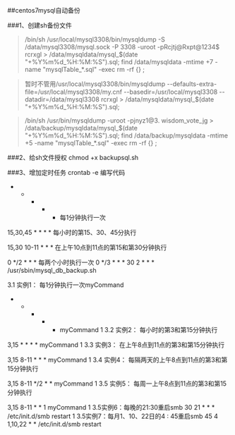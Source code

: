 ##centos7mysql自动备份

###1、创建sh备份文件
> /bin/sh
/usr/local/mysql3308/bin/mysqldump  -S /data/mysql3308/mysql.sock -P 3308 -uroot -pRcjtj@Rxpt@1234$ rcrxgl > /data/mysqldata/mysql_$(date "+%Y%m%d_%H:%M:%S").sql;
find /data/mysqldata -mtime +7 -name "mysqlTable_*.sql" -exec rm -rf {} \;

>暂时不管用/usr/local/mysql3308/bin/mysqldump  --defaults-extra-file=/usr/local/mysql3308/my.cnf  --basedir=/usr/local/mysql3308  --datadir=/data/mysql3308  rcrxgl > /data/mysqldata/mysql_$(date "+%Y%m%d_%H:%M:%S").sql;

> /bin/sh
/usr/bin/mysqldump -uroot -pjnyz1@3. wisdom_vote_jg > /data/backup/mysqldata/mysql_$(date "+%Y%m%d_%H:%M:%S").sql;
find /data/backup/mysqldata -mtime +5 -name "mysqlTable_*.sql" -exec rm -rf {} \;

###2、给sh文件授权
chmod +x backupsql.sh

###3、增加定时任务
crontab -e
编写代码

* * * * *  每1分钟执行一次
    
15,30,45 * * * *         每小时的第15、30、45分执行

15,30 10-11 * * *         在上午10点到11点的第15和第30分钟执行

0 */2 * * *                 每两个小时执行一次
0 */3 * * *
30 2 * * * /usr/sbin/mysql_db_backup.sh

3.1 实例1：
每1分钟执行一次myCommand

* * * * * myCommand
          1
          3.2 实例2：
          每小时的第3和第15分钟执行

3,15 * * * * myCommand
1
3.3 实例3：
在上午8点到11点的第3和第15分钟执行

3,15 8-11 * * * myCommand
1
3.4 实例4：
每隔两天的上午8点到11点的第3和第15分钟执行

3,15 8-11 */2  *  * myCommand
1
3.5 实例5：
每周一上午8点到11点的第3和第15分钟执行

3,15 8-11 * * 1 myCommand
1
3.5实例6：每晚的21:30重启smb
30 21 * * * /etc/init.d/smb restart
1
3.5实例7：每月1、10、22日的4 : 45重启smb
45 4 1,10,22 * * /etc/init.d/smb restart
